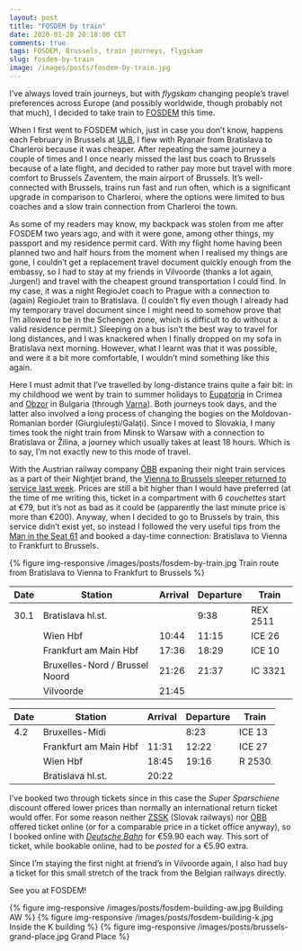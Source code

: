 ```yaml
---
layout: post
title: "FOSDEM by train"
date: 2020-01-28 20:18:00 CET
comments: true
tags: FOSDEM, Brussels, train journeys, flygskam
slug: fosdem-by-train
image: /images/posts/fosdem-by-train.jpg
---
```


I’ve always loved train journeys, but with *flygskam* changing people’s travel preferences across Europe
(and possibly worldwide, though probably not that much), I decided to take train to [FOSDEM][] this time.

When I first went to FOSDEM which, just in case you don’t know, happens each February in Brussels at [ULB][],
I flew with Ryanair from Bratislava to Charleroi because it was cheaper. After repeating the same journey
a couple of times and I once nearly missed the last bus coach to Brussels because of a late flight, and decided to
rather pay more but travel with more comfort to Brussels Zaventem, the main airport of Brussels. It’s well-connected
with Brussels, trains run fast and run often, which is a significant upgrade in comparison to Charleroi,
where the options were limited to bus coaches and a slow train connection from Charleroi the town.

As some of my readers may know, my backpack was stolen from me after FOSDEM two years ago, and with it
were gone, among other things, my passport and my residence permit card. With my flight home having been
planned two and half hours from the moment when I realised my things are gone, I couldn’t get a replacement
travel document quickly enough from the embassy, so I had to stay at my friends in Vilvoorde (thanks a lot again,
Jurgen!) and travel with the cheapest ground transportation I could find. In my case, it was a night RegioJet coach
to Prague with a connection to (again) RegioJet train to Bratislava. (I couldn’t fly even though I already had my
temporary travel document since I might need to somehow prove that I’m allowed to be in the Schengen zone, which
is difficult to do without a valid residence permit.) Sleeping on a bus isn’t the best way to travel for long
distances, and I was knackered when I finally dropped on my sofa in Bratislava next morning. However, what I
learnt was that it was possible, and were it a bit more comfortable, I wouldn’t mind something like this again.

Here I must admit that I’ve travelled by long-distance trains quite a fair bit: in my childhood we went by train to summer holidays
to [Eupatoria][] in Crimea and [Obzor][] in Bulgaria (through [Varna][]). Both journeys took days, and the latter also involved a long
process of changing the bogies on the Moldovan-Romanian border (Giurgiulești/Galați). Since I moved to Slovakia, I many times took
the night train from Minsk to Warsaw with a connection to Bratislava or Žilina, a journey which usually takes at least 18 hours.
Which is to say, I’m not exactly new to this mode of travel.

With the Austrian railway company [ÖBB][] expaning their night train services as a part of their Nightjet brand,
the [Vienna to Brussels sleeper returned to service last week][GraunSleeper]. Prices are still a bit higher than I would have
preferred (at the time of me writing this, ticket in a compartment with 6 *couchettes* start at €79, but it’s not
as bad as it could be (apparently the last minute price is more than €200). Anyway, when I decided to go to Brussels
by train, this service didn’t exist yet, so instead I followed the very useful tips from the [Man in the Seat 61][] and
booked a day-time connection: Bratislava to Vienna to Frankfurt to Brussels.

{% figure img-responsive /images/posts/fosdem-by-train.jpg Train route from Bratislava to Vienna to Frankfurt to Brussels %}

| Date | Station                        | Arrival | Departure | Train    |
| ---- | ------------------------------ | ------- | --------- | -------- |
| 30.1 | Bratislava hl.st.              |         | 9:38      | REX 2511 |
|      | Wien Hbf                       | 10:44   | 11:15     | ICE 26   |
|      | Frankfurt am Main Hbf          | 17:36   | 18:29     | ICE 10   |
|      | Bruxelles-Nord / Brussel Noord | 21:26   | 21:37     | IC 3321  |
|      | Vilvoorde                      | 21:45   |           |          |

| Date | Station               | Arrival | Departure | Train  |
| ---- | --------------------- | ------- | --------- | ------ |
| 4.2  | Bruxelles-Midi        |         | 8:23      | ICE 13 |
|      | Frankfurt am Main Hbf | 11:31   | 12:22     | ICE 27 |
|      | Wien Hbf              | 18:45   | 19:16     | R 2530 |
|      | Bratislava hl.st.     | 20:22   |           |        |

I’ve booked two through tickets since in this case the *Super Sparschiene* discount offered lower prices than normally an international
return ticket would offer. For some reason neither [ZSSK][] (Slovak railways) nor [ÖBB][] offered ticket online (or for a comparable
price in a ticket office anyway), so I booked online with *[Deutsche Bahn][]* for €59.90 each way. This sort of ticket, while bookable online,
had to be *posted* for a €5.90 extra.

Since I’m staying the first night at friend’s in Vilvoorde again, I also had buy a ticket for this small stretch of the track from the Belgian railways
directly.

See you at FOSDEM!

{% figure img-responsive /images/posts/fosdem-building-aw.jpg Building AW %}
{% figure img-responsive /images/posts/fosdem-building-k.jpg Inside the K building %}
{% figure img-responsive /images/posts/brussels-grand-place.jpg Grand Place %}

[FOSDEM]: https://fosdem.org
[ÖBB]: https://www.oebb.at
[ULB]: https://www.ulb.be
[GraunSleeper]: https://www.theguardian.com/world/2020/jan/20/brussels-vienna-night-train-returns-as-europe-eyes-flying-alternatives
[Eupatoria]: https://en.wikipedia.org/wiki/Yevpatoria
[Obzor]: https://en.wikipedia.org/wiki/Obzor
[Varna]: https://en.wikipedia.org/wiki/Varna
[Man in the Seat 61]: https://www.seat61.com/Austria.htm
[ZSSK]: https://www.zssk.sk
[Deutsche Bahn]: https://reiseauskunft.bahn.de/
